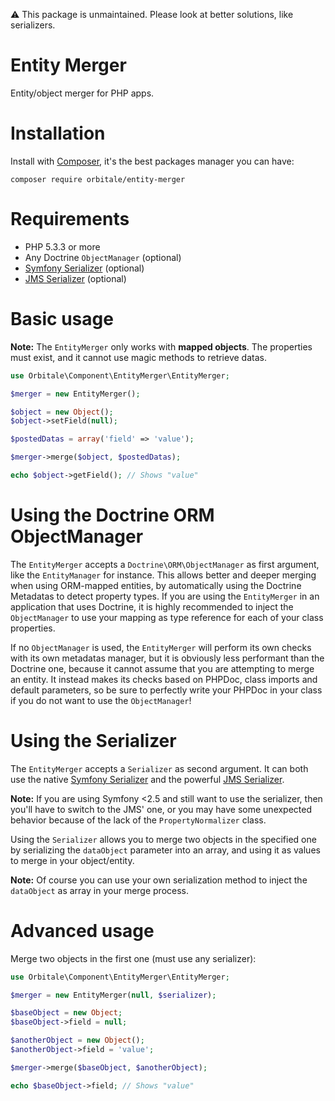 :warning: This package is unmaintained. Please look at better solutions, like serializers.

Entity Merger
===============

Entity/object merger for PHP apps.

Installation
===============

Install with [Composer](https://getcomposer.org/), it's the best packages manager you can have:

```shell
composer require orbitale/entity-merger
```

Requirements
===============

* PHP 5.3.3 or more
* Any Doctrine `ObjectManager` (optional)
* [Symfony Serializer](https://github.com/symfony/serializer) (optional)
* [JMS Serializer](https://github.com/schmittjoh/serializer) (optional)

Basic usage
===============

**Note:** The `EntityMerger` only works with **mapped objects**. The properties must exist, and it cannot use magic
methods to retrieve datas.

```php
use Orbitale\Component\EntityMerger\EntityMerger;

$merger = new EntityMerger();

$object = new Object();
$object->setField(null);

$postedDatas = array('field' => 'value');

$merger->merge($object, $postedDatas);

echo $object->getField(); // Shows "value"
```

Using the Doctrine ORM ObjectManager
===============

The `EntityMerger` accepts a `Doctrine\ORM\ObjectManager` as first argument, like the `EntityManager` for instance.
This allows better and deeper merging when using ORM-mapped entities, by automatically using the Doctrine Metadatas 
to detect property types.
If you are using the `EntityMerger` in an application that uses Doctrine, it is highly recommended to inject the 
`ObjectManager` to use your mapping as type reference for each of your class properties.
 
If no `ObjectManager` is used, the `EntityMerger` will perform its own checks with its own metadatas manager, but it is
obviously less performant than the Doctrine one, because it cannot assume that you are attempting to merge an entity.
It instead makes its checks based on PHPDoc, class imports and default parameters, so be sure to perfectly write your
PHPDoc in your class if you do not want to use the `ObjectManager`!

Using the Serializer
===============

The `EntityMerger` accepts a `Serializer` as second argument.
It can both use the native [Symfony Serializer](https://github.com/symfony/serializer)
and the powerful [JMS Serializer](https://github.com/schmittjoh/serializer).

**Note:** If you are using Symfony <2.5 and still want to use the serializer, then you'll have to switch to the JMS'
one, or you may have some unexpected behavior because of the lack of the `PropertyNormalizer` class.

Using the `Serializer` allows you to merge two objects in the specified one by serializing the `dataObject` parameter
into an array, and using it as values to merge in your object/entity.

**Note:** Of course you can use your own serialization method to inject the `dataObject` as array in your merge process.

Advanced usage
===============

Merge two objects in the first one (must use any serializer):

```php
use Orbitale\Component\EntityMerger\EntityMerger;

$merger = new EntityMerger(null, $serializer);

$baseObject = new Object;
$baseObject->field = null;

$anotherObject = new Object();
$anotherObject->field = 'value';

$merger->merge($baseObject, $anotherObject);

echo $baseObject->field; // Shows "value"
```

